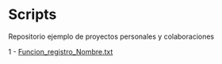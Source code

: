 # Scripts
Repositorio ejemplo de proyectos personales y colaboraciones <BR>

1 - [Funcion_registro_Nombre.txt](https://github.com/user-attachments/files/18756473/Funcion_registro_Nombre.txt)
